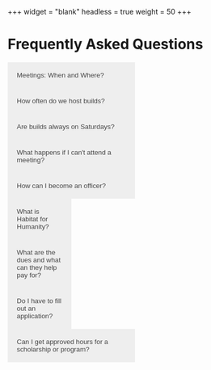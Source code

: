 +++
widget = "blank"
headless = true
weight = 50
+++
<html>
  <head>
    <style>
      /* Make two columns of equal size */
      .column {
        float: left;
        width: 50%;
        }
      .body {
      width: 100%;
      }
      /* Style the buttons that are used to open and close the accordion panel */
      .accordion {
        background-color: #eee;
        color: #444;
        cursor: pointer;
        padding: 18px;
        width: 100%;
        text-align: left;
        border: none;
        outline: none;
        transition: 0.4s;
      }
      /* Add a background color to the button if it is clicked on (add the .active class with JS), and when you move the 
      mouse over it (hover) */
      .active, .accordion:hover {
        background-color: #ccc;
      }
      /* Style the accordion panel. Note: hidden by default */
      .panel {
        padding: 0 18px;
        background-color: white;
        display: none;
        overflow: hidden;
      }
      /* Responsive layout - when the screen is less than 600px wide, make the two columns stack on top of each other instead of next to each other
      @media screen and (max-width: 600px) {
      .column {
        width: 100%;
  } commented this out temporarily */
} 
    </style>
  </head>
	<body>
    <div class="info">
	  <h1>Frequently Asked Questions</h1>
	  <div class = "column">
	  <button class="accordion">Meetings: When and Where?</button>
		<div class="panel">
		  <p><br />Check back soon to find out our meeting plans for the Fall 2020 semester.</p>
	  </div>
	  <button class="accordion">How often do we host builds?</button>
		<div class="panel">
		  <p><br />We will typically have about two a month. Come to our meetings or join our Groupme for more information and to sign up to join.</p>
		</div>
	  <button class="accordion">Are builds always on Saturdays?</button>
		<div class="panel">
		  <p><br />No; there are currently weekday builds available, though all builds have a limited number of spots due to social distancing requirements.</p>
		</div>
     <button class="accordion">What happens if I can't attend a meeting?</button>
		<div class="panel">
		  <p><br />We keep track of attendance in order to reward members who are actively participating, but attendance is not necessary. There is not a mandatory attendance requirement in order to maintain membership. All of the important dates and PowerPoints will be posted on our social media and on our website. Those who come to meetings have priority when it comes to signing up for builds, but if there are extra spots available, we will post it on the Facebook page. Bi-weekly emails will be sent with all the important information you need</p>
		</div>
    <button class="accordion">How can I become an officer?</button>
		<div class="panel">
		  <p><br />Every Spring semester, we will hold officer elections. There are eligibility requirements in order to run for your preferred officer position. If you’re interested in becoming an officer or have any specific questions about positions or requirements, please email president@habitatucf.com.</p>
	  </div>
	  <div class = "column">
		<button class="accordion">What is Habitat for Humanity?</button>
		<div class="panel">
		  <p><br />HFH is a non-profit international organization that strives to alleviate substandard housing for families in need. To accomplish this mission, affiliates around the world provide stable and affordable homes. For more information, visit <a href="www.habitat.org" target="blank" >habitat.org.</a></p>
	  </div>
	  <button class="accordion">What are the dues and what can they help pay for?</button>
		<div class="panel">
		  <p><br />Membership dues are $25 for one semester or $35 for the whole year. With membership dues, you get a Habitat UCF t-shirt and the ability to go to builds (yes, that is the one condition to go on builds). Contact our Treasurer if you're interested in joining.</p>
		</div>
	  <button class="accordion">Do I have to fill out an application?</button>
		<div class="panel">
		  <p><br />No! The only requirement you need to fulfill to be a member is to pay membership dues. If you are unable to pay dues, just let one of our officers know.</p>
		</div>  
		</div>
    <button class="accordion">Can I get approved hours for a scholarship or program?</button>
		<div class="panel">
		  <p><br />Yes! As long as we have documented proof of your involvement in our campus chapter, we would be more than happy to approve your service hours.  Please bring the required forms with you during your service.</p>
		</div>
	  </div>
     </div>
	  <script>
		var acc = document.getElementsByClassName("accordion");
		var i;
		for (i = 0; i < acc.length; i++) {
		  acc[i].addEventListener("click", function() {
			this.classList.toggle("active");
			var panel = this.nextElementSibling;
			if (panel.style.display === "block") {
			  panel.style.display = "none";
			} else {
			  panel.style.display = "block";
			}
		  });
		}
	</script>
	</body>    
</html>
